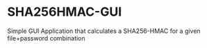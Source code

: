 # SHA256HMAC-GUI
Simple GUI Application that calculates a SHA256-HMAC for a given file+password combination
